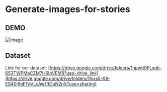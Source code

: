 # Generate-images-for-stories

## DEMO
![image](https://github.com/zehuiwu/Generate-images-for-stories/assets/35386051/7cbebb17-ce01-4148-84ae-50763bfca9a1)

## Dataset
Link for our dataset: [https://drive.google.com/drive/folders/1npwtt0FLsqb-653TWPMaCZM7H6IpVEM8?usp=drive_link](https://drive.google.com/drive/folders/1hjxs5-X9-ES40j6gF1VVLcAw1ROuN2nX?usp=sharing)
